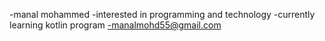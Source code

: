 -manal mohammed
-interested in programming and technology
-currently learning kotlin program
-manalmohd55@gmail.com

<!---
manalmohammed3/manalmohammed3 is a ✨ special ✨ repository because its `README.md` (this file) appears on your GitHub profile.
You can click the Preview link to take a look at your changes.
--->
